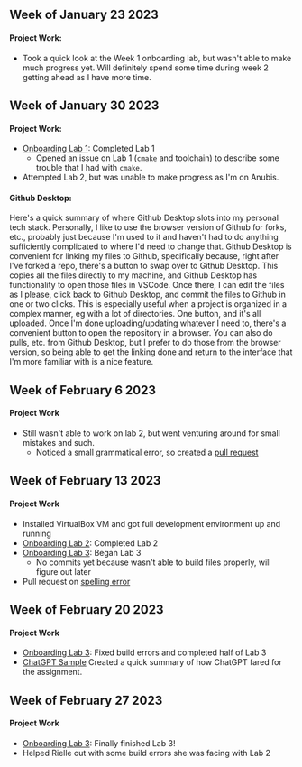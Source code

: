 ## Week of January 23 2023
#### Project Work:
* Took a quick look at the Week 1 onboarding lab, but wasn't able to make much progress yet. Will definitely spend some time during week 2 getting ahead as I have more time.

## Week of January 30 2023
#### Project Work:
* [Onboarding Lab 1](https://github.com/NickyDCFP/NYU-Processor-Design-VIP/tree/main/Lab%201): Completed Lab 1
  * Opened an issue on Lab 1 (`cmake` and toolchain) to describe some trouble that I had with `cmake`. 
* Attempted Lab 2, but was unable to make progress as I'm on Anubis.
#### Github Desktop: 
Here's a quick summary of where Github Desktop slots into my personal tech stack. Personally, I like to use the browser version of Github for forks, etc., probably just because I'm used to it and haven't had to do anything sufficiently complicated to where I'd need to change that. Github Desktop is convenient for linking my files to Github, specifically because, right after I've forked a repo, there's a button to swap over to Github Desktop. This copies all the files directly to my machine, and Github Desktop has functionality to open those files in VSCode. Once there, I can edit the files as I please, click back to Github Desktop, and commit the files to Github in one or two clicks. This is especially useful when a project is organized in a complex manner, eg with a lot of directories. One button, and it's all uploaded. Once I'm done uploading/updating whatever I need to, there's a convenient button to open the repository in a browser. You can also do pulls, etc. from Github Desktop, but I prefer to do those from the browser version, so being able to get the linking done and return to the interface that I'm more familiar with is a nice feature.

## Week of February 6 2023
#### Project Work
* Still wasn't able to work on lab 2, but went venturing around for small mistakes and such.
  * Noticed a small grammatical error, so created a [pull request](https://github.com/NYU-Processor-Design/nyu-processor-design.github.io/pull/46)

## Week of February 13 2023
#### Project Work
* Installed VirtualBox VM and got full development environment up and running
* [Onboarding Lab 2](https://github.com/NickyDCFP/onboarding-lab-2): Completed Lab 2
* [Onboarding Lab 3](https://github.com/NickyDCFP/onboarding-lab-3): Began Lab 3
  * No commits yet because wasn't able to build files properly, will figure out later
* Pull request on [spelling error](https://github.com/NYU-Processor-Design/nyu-processor-design.github.io/pull/59)

## Week of February 20 2023
#### Project Work
* [Onboarding Lab 3](https://github.com/NickyDCFP/onboarding-lab-3): Fixed build errors and completed half of Lab 3
* [ChatGPT Sample](https://github.com/NickyDCFP/onboarding-lab-3/tree/main/ChatGPT) Created a quick summary of how ChatGPT fared for the assignment.

## Week of February 27 2023
#### Project Work
* [Onboarding Lab 3](https://github.com/NickyDCFP/onboarding-lab-3): Finally finished Lab 3!
* Helped Rielle out with some build errors she was facing with Lab 2
